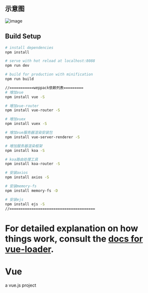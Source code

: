 ## 示意图
![image](https://raw.githubusercontent.com/TangYangDev/Vue-ServerRenderSettings/master/WechatIMG2905.jpeg)

## Build Setup

```bash
# install dependencies
npm install

# serve with hot reload at localhost:8088
npm run dev

# build for production with minification
npm run build

//===========weppack依赖列表=========
# 增加vue
npm install vue -S

# 增加vue-router
npm install vue-router -S

# 增加vuex
npm install vuex -S

# 增加vue服务器渲染安装包
npm install vue-server-renderer -S

# 增加服务器渲染框架
npm install koa -S

# koa路由处理工具
npm install koa-router -S

# 安装axios
npm install axios -S

# 安装memory-fs
npm install memory-fs -D

# 安装ejs
npm install ejs -S
//=======================================
```

# For detailed explanation on how things work, consult the [docs for vue-loader](http://vuejs.github.io/vue-loader).

# Vue

a vue.js project
